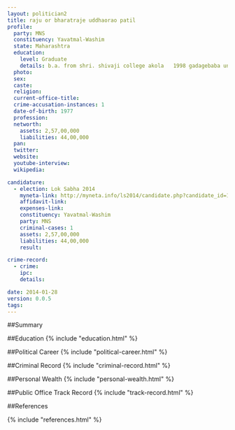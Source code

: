 ```yaml
---
layout: politician2
title: raju or bharatraje uddhaorao patil
profile: 
  party: MNS
  constituency: Yavatmal-Washim
  state: Maharashtra
  education: 
    level: Graduate
    details: b.a. from shri. shivaji college akola   1998 gadagebaba university amravati
  photo: 
  sex: 
  caste: 
  religion: 
  current-office-title: 
  crime-accusation-instances: 1
  date-of-birth: 1977
  profession: 
  networth: 
    assets: 2,57,00,000
    liabilities: 44,00,000
  pan: 
  twitter: 
  website: 
  youtube-interview: 
  wikipedia: 

candidature: 
  - election: Lok Sabha 2014
    myneta-link: http://myneta.info/ls2014/candidate.php?candidate_id=1522
    affidavit-link: 
    expenses-link: 
    constituency: Yavatmal-Washim 
    party: MNS
    criminal-cases: 1
    assets: 2,57,00,000
    liabilities: 44,00,000
    result:  

crime-record: 
  - crime: 
    ipc: 
    details:  

date: 2014-01-28
version: 0.0.5
tags: 
---
```

##Summary


##Education
{% include "education.html" %}


##Political Career
{% include "political-career.html" %}


##Criminal Record
{% include "criminal-record.html" %}


##Personal Wealth
{% include "personal-wealth.html" %}


##Public Office Track Record
{% include "track-record.html" %}


##References


{% include "references.html" %}